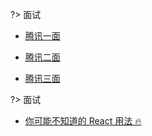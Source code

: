?> 面试

- [腾讯一面](https://chenshengshui.github.io/waterman-blog/#interview/腾讯一面)

- [腾讯二面](https://chenshengshui.github.io/waterman-blog/#interview/腾讯二面)

- [腾讯三面](https://chenshengshui.github.io/waterman-blog/#interview/腾讯三面)

?> 面试

- [你可能不知道的 React 用法 🔥](https://chenshengshui.github.io/waterman-blog#/react/你可能不知道的React用法🔥)
